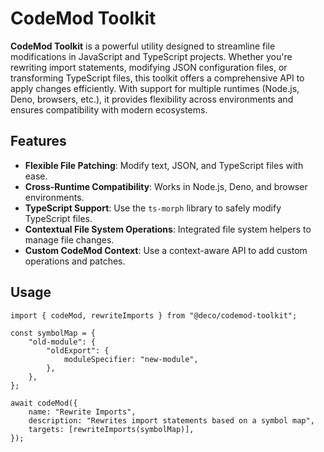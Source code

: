 # CodeMod Toolkit

**CodeMod Toolkit** is a powerful utility designed to streamline file
modifications in JavaScript and TypeScript projects. Whether you're rewriting
import statements, modifying JSON configuration files, or transforming
TypeScript files, this toolkit offers a comprehensive API to apply changes
efficiently. With support for multiple runtimes (Node.js, Deno, browsers, etc.),
it provides flexibility across environments and ensures compatibility with
modern ecosystems.

## Features

- **Flexible File Patching**: Modify text, JSON, and TypeScript files with ease.
- **Cross-Runtime Compatibility**: Works in Node.js, Deno, and browser
  environments.
- **TypeScript Support**: Use the `ts-morph` library to safely modify TypeScript
  files.
- **Contextual File System Operations**: Integrated file system helpers to
  manage file changes.
- **Custom CodeMod Context**: Use a context-aware API to add custom operations
  and patches.

## Usage

```tsx
import { codeMod, rewriteImports } from "@deco/codemod-toolkit";

const symbolMap = {
    "old-module": {
        "oldExport": {
            moduleSpecifier: "new-module",
        },
    },
};

await codeMod({
    name: "Rewrite Imports",
    description: "Rewrites import statements based on a symbol map",
    targets: [rewriteImports(symbolMap)],
});
```
